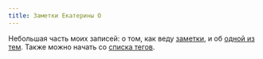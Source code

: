 ```yaml
---
title: Заметки Екатерины О
---
```

Небольшая часть моих записей: о том, как веду [заметки](notes/2021-1105-2320.Заметки.md), и об [одной из тем](notes/2023-0416-2200.Адаптации%20к%20гипоксии.md). Также можно начать со [списка тегов](/tags).